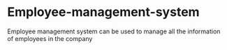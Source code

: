 # Employee-management-system
Employee management system can be used to manage all the information of employees in the company

